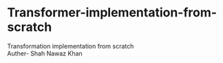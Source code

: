 # Transformer-implementation-from-scratch
Transformation implementation from scratch
<br>
Auther- Shah Nawaz Khan
